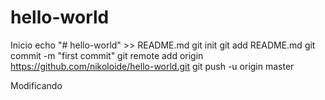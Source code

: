 # hello-world
Inicio
echo "# hello-world" >> README.md
git init
git add README.md
git commit -m "first commit"
git remote add origin https://github.com/nikoloide/hello-world.git
git push -u origin master

Modificando
